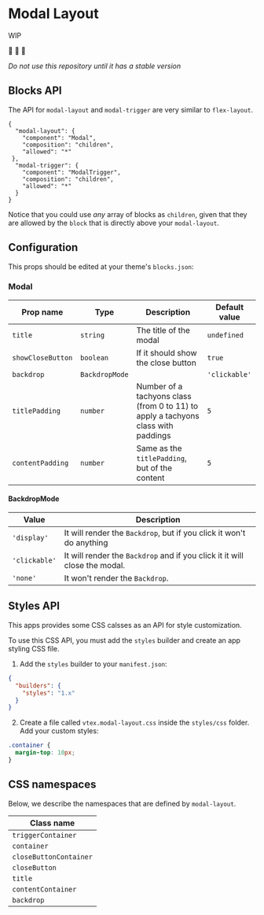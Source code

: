 # Modal Layout

WIP

:construction: :construction: :construction:

*Do not use this repository until it has a stable version*


## Blocks API

The API for `modal-layout` and `modal-trigger` are very similar to `flex-layout`.

```jsonc
{
  "modal-layout": {
    "component": "Modal",
    "composition": "children",
    "allowed": "*"
 },
  "modal-trigger": {
    "component": "ModalTrigger",
    "composition": "children",
    "allowed": "*"
  }
}

```

Notice that you could use _any_ array of blocks as `children`, given that they are allowed by the `block` that is directly above your `modal-layout`.

## Configuration

This props should be edited at your theme's `blocks.json`:

### Modal

| Prop name | Type | Description | Default value |
| --- | --- | --- | --- |
| `title` | `string`| The title of the modal | `undefined` |
| `showCloseButton`| `boolean`| If it should show the close button | `true` |
| `backdrop`| `BackdropMode` |  | `'clickable'` |
| `titlePadding` | `number` | Number of a tachyons class (from 0 to 11) to apply a tachyons class with paddings | `5` |
| `contentPadding` | `number` | Same as the `titlePadding`, but of the content | `5` |

#### BackdropMode

| Value | Description |
| --- | --- |
| `'display'` | It will render the `Backdrop`, but if you click it won't do anything |
| `'clickable'` | It will render the `Backdrop` and if you click it it will close the modal. | 
| `'none'` | It won't render the `Backdrop`. |

## Styles API

This apps provides some CSS calsses as an API for style customization.

To use this CSS API, you must add the `styles` builder and create an app styling CSS file.

1. Add the `styles` builder to your `manifest.json`:

```json
{
  "builders": {
    "styles": "1.x"
  }
}
```

2. Create a file called `vtex.modal-layout.css` inside the `styles/css` folder. Add your custom styles:

```css
.container {
  margin-top: 10px;
}
```

## CSS namespaces

Below, we describe the namespaces that are defined by `modal-layout`.

| Class name |
| --- |
| `triggerContainer` |
| `container` |
| `closeButtonContainer` |
| `closeButton` |
| `title` |
| `contentContainer` |
| `backdrop` |
